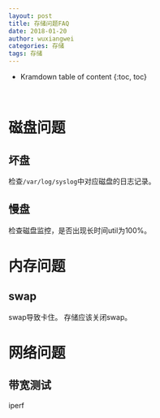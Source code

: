 ```yaml
---
layout: post
title: 存储问题FAQ
date: 2018-01-20
author: wuxiangwei
categories: 存储
tags: 存储
---
```


* Kramdown table of content
{:toc, toc}
<br>

# 磁盘问题 #

## 坏盘 ##

检查`/var/log/syslog`中对应磁盘的日志记录。

## 慢盘 ##

检查磁盘监控，是否出现长时间util为100%。

# 内存问题 #

## swap ##

swap导致卡住。
存储应该关闭swap。

# 网络问题 #

## 带宽测试 ##

iperf


